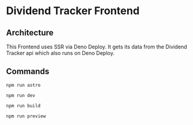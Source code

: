 # Dividend Tracker Frontend

## Architecture

This Frontend uses SSR via Deno Deploy. It gets its data from the Dividend
Tracker api which also runs on Deno Deploy.

## Commands

`npm run astro`

`npm run dev`

`npm run build`

`npm run preview`
